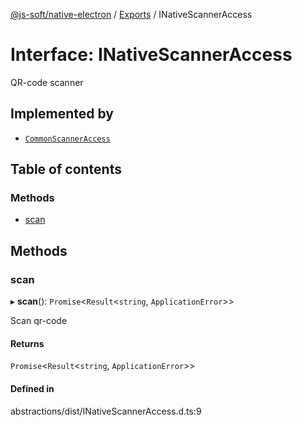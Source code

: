 [@js-soft/native-electron](../README.md) / [Exports](../modules.md) / INativeScannerAccess

# Interface: INativeScannerAccess

QR-code scanner

## Implemented by

- [`CommonScannerAccess`](../classes/CommonScannerAccess.md)

## Table of contents

### Methods

- [scan](INativeScannerAccess.md#scan)

## Methods

### scan

▸ **scan**(): `Promise`<`Result`<`string`, `ApplicationError`\>\>

Scan qr-code

#### Returns

`Promise`<`Result`<`string`, `ApplicationError`\>\>

#### Defined in

abstractions/dist/INativeScannerAccess.d.ts:9
